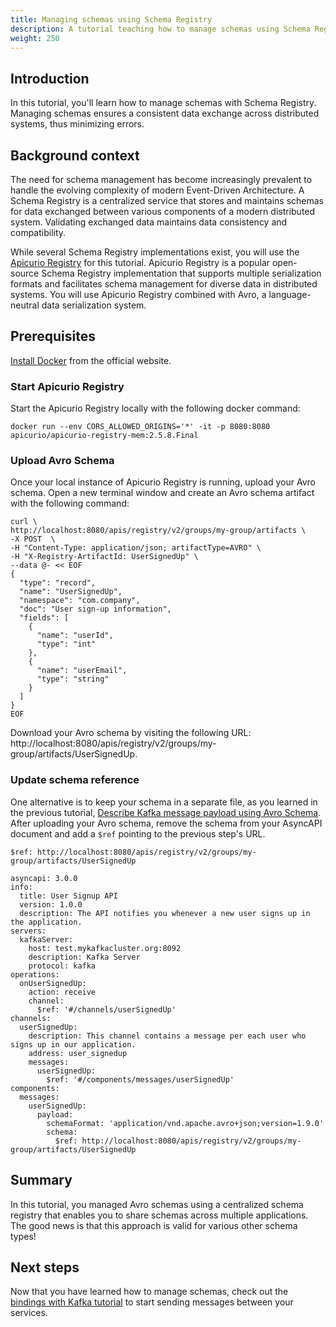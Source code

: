 ```yaml
---
title: Managing schemas using Schema Registry
description: A tutorial teaching how to manage schemas using Schema Registry.
weight: 250
---
```


## Introduction
In this tutorial, you'll learn how to manage schemas with Schema Registry. Managing schemas ensures a consistent data exchange across distributed systems, thus minimizing errors.

## Background context
The need for schema management has become increasingly prevalent to handle the evolving complexity of modern Event-Driven Architecture. A Schema Registry is a centralized service that stores and maintains schemas for data exchanged between various components of a modern distributed system. Validating exchanged data maintains data consistency and compatibility. 

While several Schema Registry implementations exist, you will use the [Apicurio Registry](https://www.apicur.io/registry/) for this tutorial. Apicurio Registry is a popular open-source Schema Registry implementation that supports multiple serialization formats and facilitates schema management for diverse data in distributed systems. You will use Apicurio Registry combined with Avro, a language-neutral data serialization system.

## Prerequisites
[Install Docker](https://docs.docker.com/engine/install/) from the official website.


### Start Apicurio Registry
Start the Apicurio Registry locally with the following docker command:
   
```
docker run --env CORS_ALLOWED_ORIGINS='*' -it -p 8080:8080 apicurio/apicurio-registry-mem:2.5.8.Final
```

### Upload Avro Schema
Once your local instance of Apicurio Registry is running, upload your Avro schema. Open a new terminal window and create an Avro schema artifact with the following command:
   
```
curl \
http://localhost:8080/apis/registry/v2/groups/my-group/artifacts \
-X POST  \
-H "Content-Type: application/json; artifactType=AVRO" \
-H "X-Registry-ArtifactId: UserSignedUp" \
--data @- << EOF
{
  "type": "record",
  "name": "UserSignedUp",
  "namespace": "com.company",
  "doc": "User sign-up information",
  "fields": [
    {
      "name": "userId",
      "type": "int"
    },
    {
      "name": "userEmail",
      "type": "string"
    }
  ]
}
EOF
```

<Remember>
Download your Avro schema by visiting the following URL: 
http://localhost:8080/apis/registry/v2/groups/my-group/artifacts/UserSignedUp.
</Remember>

### Update schema reference
One alternative is to keep your schema in a separate file, as you learned in the previous tutorial, [Describe Kafka message payload using Avro Schema](/docs/tutorials/kafka/configure-kafka-avro). After uploading your Avro schema, remove the schema from your AsyncAPI document and add a `$ref` pointing to the previous step's URL.
```
$ref: http://localhost:8080/apis/registry/v2/groups/my-group/artifacts/UserSignedUp
```

```
asyncapi: 3.0.0
info:
  title: User Signup API
  version: 1.0.0
  description: The API notifies you whenever a new user signs up in the application.
servers:
  kafkaServer:
    host: test.mykafkacluster.org:8092
    description: Kafka Server
    protocol: kafka
operations:
  onUserSignedUp:
    action: receive
    channel:
      $ref: '#/channels/userSignedUp'
channels:
  userSignedUp:
    description: This channel contains a message per each user who signs up in our application.
    address: user_signedup
    messages:
      userSignedUp:
        $ref: '#/components/messages/userSignedUp'
components:
  messages:
    userSignedUp:
      payload:
        schemaFormat: 'application/vnd.apache.avro+json;version=1.9.0'
        schema:
          $ref: http://localhost:8080/apis/registry/v2/groups/my-group/artifacts/UserSignedUp
```

## Summary
In this tutorial, you managed Avro schemas using a centralized schema registry that enables you to share schemas across multiple applications. The good news is that this approach is valid for various other schema types!

## Next steps
Now that you have learned how to manage schemas, check out the [bindings with Kafka tutorial](/docs/tutorials/kafka/bindings-with-Kafka) to start sending messages between your services.
